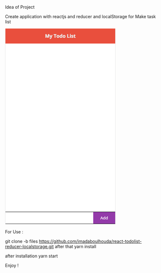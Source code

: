 Idea of Project

Create application with reactjs and reducer and localStorage for Make task list

![Screenshot](Untitled.png)

For Use : 

git clone -b files https://github.com/imadaboulhouda/react-todolist-reducer-localstorage.git
after that 
yarn install 

after installation yarn start 


Enjoy !
